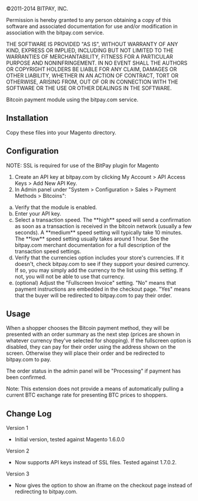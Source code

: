 ©2011-2014 BITPAY, INC.

Permission is hereby granted to any person obtaining a copy of this software
and associated documentation for use and/or modification in association with
the bitpay.com service.

THE SOFTWARE IS PROVIDED "AS IS", WITHOUT WARRANTY OF ANY KIND, EXPRESS OR
IMPLIED, INCLUDING BUT NOT LIMITED TO THE WARRANTIES OF MERCHANTABILITY,
FITNESS FOR A PARTICULAR PURPOSE AND NONINFRINGEMENT. IN NO EVENT SHALL THE
AUTHORS OR COPYRIGHT HOLDERS BE LIABLE FOR ANY CLAIM, DAMAGES OR OTHER
LIABILITY, WHETHER IN AN ACTION OF CONTRACT, TORT OR OTHERWISE, ARISING FROM,
OUT OF OR IN CONNECTION WITH THE SOFTWARE OR THE USE OR OTHER DEALINGS IN
THE SOFTWARE.

Bitcoin payment module using the bitpay.com service.

Installation
------------
Copy these files into your Magento directory.

Configuration
-------------
NOTE: SSL is required for use of the BitPay plugin for Magento

1. Create an API key at bitpay.com by clicking My Account > API Access Keys > Add New API Key.
2. In Admin panel under "System > Configuration > Sales > Payment Methods > Bitcoins":
<ol type="a">
 <li>Verify that the module is enabled. 
 <li>Enter your API key.  
 <li>Select a transaction speed.  The **high** speed will send a confirmation as soon as a transaction is received in the bitcoin network (usually a few seconds).  A **medium** speed setting will typically take 10 minutes.  The **low** speed setting usually takes around 1 hour.  See the bitpay.com merchant documentation for a full description of the transaction speed settings. 
 <li>Verify that the currencies option includes your store's currencies.  If it doesn't, check bitpay.com to see if they support your desired currency.  If so, you may simply add the currency to the list using this setting.  If not, you will not be able to use that currency. 
 <li>(optional) Adjust the "Fullscreen Invoice" setting.  "No" means that payment instructions are embedded in the checkout page.  "Yes" means that the buyer will be redirected to bitpay.com to pay their order. 
</ol>	

Usage
-----
When a shopper chooses the Bitcoin payment method, they will be presented with an order summary as the next step (prices are shown in whatever currency they've selected for shopping).  If the fullscreen option is disabled, they can pay for their order using the address shown on the screen.  Otherwise they will place their order and be redirected to bitpay.com to pay.

The order status in the admin panel will be "Processing" if payment has been confirmed. 

Note: This extension does not provide a means of automatically pulling a current BTC exchange rate for presenting BTC prices to shoppers.

Change Log
----------
Version 1
  - Initial version, tested against Magento 1.6.0.0

Version 2
  - Now supports API keys instead of SSL files.  Tested against 1.7.0.2.
 
Version 3
  - Now gives the option to show an iframe on the checkout page instead of redirecting to bitpay.com.
